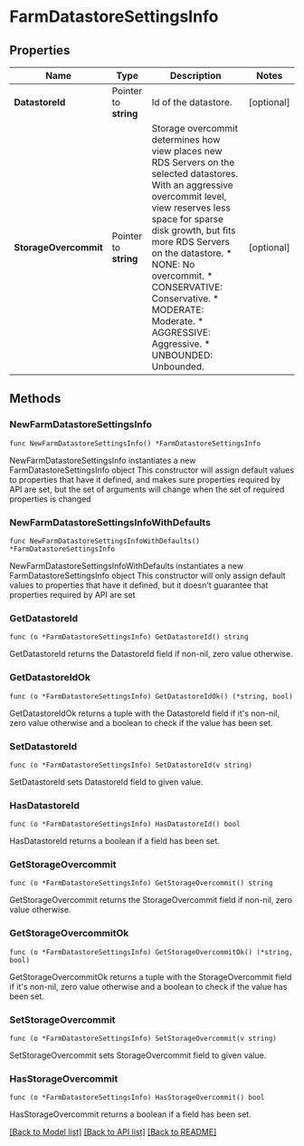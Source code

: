 # FarmDatastoreSettingsInfo

## Properties

Name | Type | Description | Notes
------------ | ------------- | ------------- | -------------
**DatastoreId** | Pointer to **string** | Id of the datastore. | [optional] 
**StorageOvercommit** | Pointer to **string** | Storage overcommit determines how view places new RDS Servers on the selected datastores. With an aggressive overcommit level, view reserves less space for sparse disk growth, but fits more RDS Servers on the datastore. * NONE: No overcommit. * CONSERVATIVE: Conservative. * MODERATE: Moderate. * AGGRESSIVE: Aggressive. * UNBOUNDED: Unbounded. | [optional] 

## Methods

### NewFarmDatastoreSettingsInfo

`func NewFarmDatastoreSettingsInfo() *FarmDatastoreSettingsInfo`

NewFarmDatastoreSettingsInfo instantiates a new FarmDatastoreSettingsInfo object
This constructor will assign default values to properties that have it defined,
and makes sure properties required by API are set, but the set of arguments
will change when the set of required properties is changed

### NewFarmDatastoreSettingsInfoWithDefaults

`func NewFarmDatastoreSettingsInfoWithDefaults() *FarmDatastoreSettingsInfo`

NewFarmDatastoreSettingsInfoWithDefaults instantiates a new FarmDatastoreSettingsInfo object
This constructor will only assign default values to properties that have it defined,
but it doesn't guarantee that properties required by API are set

### GetDatastoreId

`func (o *FarmDatastoreSettingsInfo) GetDatastoreId() string`

GetDatastoreId returns the DatastoreId field if non-nil, zero value otherwise.

### GetDatastoreIdOk

`func (o *FarmDatastoreSettingsInfo) GetDatastoreIdOk() (*string, bool)`

GetDatastoreIdOk returns a tuple with the DatastoreId field if it's non-nil, zero value otherwise
and a boolean to check if the value has been set.

### SetDatastoreId

`func (o *FarmDatastoreSettingsInfo) SetDatastoreId(v string)`

SetDatastoreId sets DatastoreId field to given value.

### HasDatastoreId

`func (o *FarmDatastoreSettingsInfo) HasDatastoreId() bool`

HasDatastoreId returns a boolean if a field has been set.

### GetStorageOvercommit

`func (o *FarmDatastoreSettingsInfo) GetStorageOvercommit() string`

GetStorageOvercommit returns the StorageOvercommit field if non-nil, zero value otherwise.

### GetStorageOvercommitOk

`func (o *FarmDatastoreSettingsInfo) GetStorageOvercommitOk() (*string, bool)`

GetStorageOvercommitOk returns a tuple with the StorageOvercommit field if it's non-nil, zero value otherwise
and a boolean to check if the value has been set.

### SetStorageOvercommit

`func (o *FarmDatastoreSettingsInfo) SetStorageOvercommit(v string)`

SetStorageOvercommit sets StorageOvercommit field to given value.

### HasStorageOvercommit

`func (o *FarmDatastoreSettingsInfo) HasStorageOvercommit() bool`

HasStorageOvercommit returns a boolean if a field has been set.


[[Back to Model list]](../README.md#documentation-for-models) [[Back to API list]](../README.md#documentation-for-api-endpoints) [[Back to README]](../README.md)


